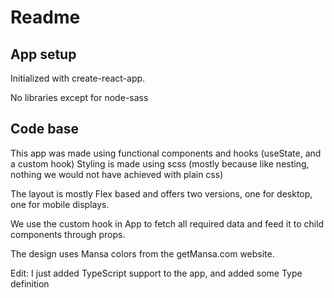 # Readme

## App setup

Initialized with create-react-app.

No libraries except for node-sass

## Code base

This app was made using functional components and hooks (useState, and a custom hook)
Styling is made using scss (mostly because like nesting, nothing we would not have achieved with plain css)

The layout is mostly Flex based and offers two versions, one for desktop, one for mobile displays.

We use the custom hook in App to fetch all required data and feed it to child components through props.

The design uses Mansa colors from the getMansa.com website.

Edit: I just added TypeScript support to the app, and added some Type definition